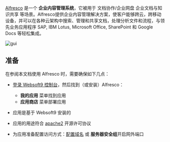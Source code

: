 [Alfresco](https://www.alfresco.com/) 是一个 **企业内容管理系统**，它被用于 文档协作/企业网盘 企业文档与知识共享  等场景。Alfresco提供企业内容管理解决方案，使客户能够跨云，跨移动设备，并可以在各种云架构中搜索、管理和共享文档，处理分析文件和流程，与领先业务应用程序 SAP, IBM Lotus, Microsoft Office, SharePoint 和 Google Docs 等轻松集成。


![gui](https://libs.websoft9.com/Websoft9/DocsPicture/zh/alfresco/alfresco-arcgui-websoft9.png)


## 准备

在参阅本文档使用 Alfresco 时，需要确保如下几点：

- [登录 Websoft9 控制台](./login-console)，然后找到（或安装）Alfresco：
  - **我的应用** 菜单找到应用 
  - **应用商店** 菜单部署应用

- 应用是基于 Websoft9 安装的


- 应用的用途符合 [apache2](https://opensource.org/licenses/Apache-2.0) 开源许可协议


- 为应用准备配置访问方式：[配置域名](./domain-set) 或 **服务器安全组**开启网外端口